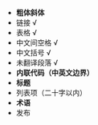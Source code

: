 +   **粗体斜体**
+   链接 √
+   表格 √
+   中文间空格 √
+   中文括号 √
+   未翻译段落 √
+   **内联代码（中英文边界）**
+   **标题**
+   列表项（二十字以内）
+   **术语**
+   发布